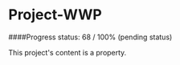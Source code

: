 Project-WWP
==================

####Progress status: 68 / 100% (pending status)

This project's content is a property.